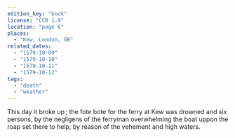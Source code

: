 ```yaml
---
edition_key: "book"
license: "CC0 1.0"
location: "page 6"
places:
  - "Kew, London, GB"
related_dates:
  - "1579-10-09"
  - "1579-10-10"
  - "1579-10-11"
  - "1579-10-12"
tags:
  - "death"
  - "weather"
---
```

This day it broke up ; the fote
bote for the ferry at Kew was drowned and six persons, by the
negligens of the ferryman overwhelming the boat uppon the roap
set there to help, by reason of the vehement and high waters.
